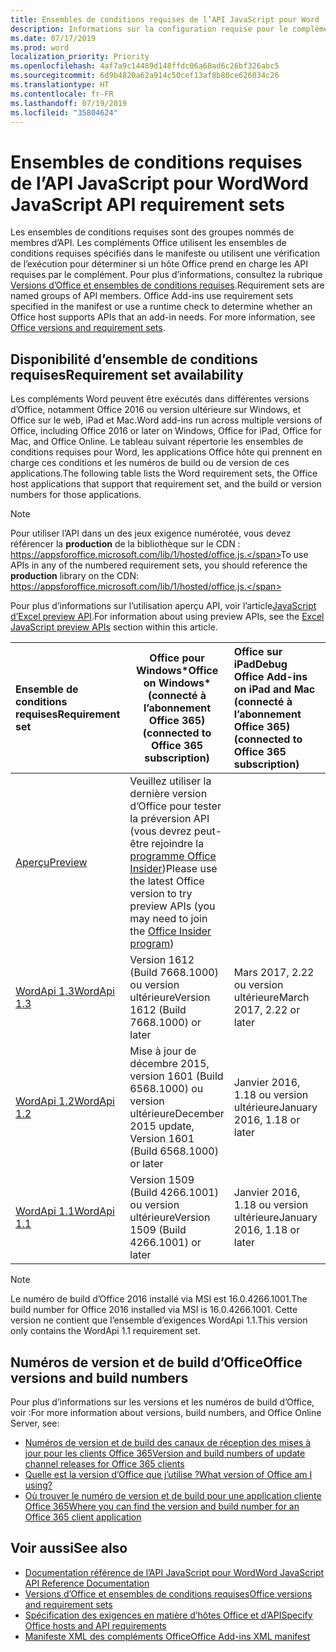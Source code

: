 ```yaml
---
title: Ensembles de conditions requises de l’API JavaScript pour Word
description: Informations sur la configuration requise pour le complément Office sur les builds Word
ms.date: 07/17/2019
ms.prod: word
localization_priority: Priority
ms.openlocfilehash: 4af7a9c14489d148ffdc06a68ad6c26bf326abc5
ms.sourcegitcommit: 6d9b4820a62a914c50cef13af8b80ce626034c26
ms.translationtype: HT
ms.contentlocale: fr-FR
ms.lasthandoff: 07/19/2019
ms.locfileid: "35804624"
---
```

# <a name="word-javascript-api-requirement-sets"></a><span data-ttu-id="5e097-103">Ensembles de conditions requises de l’API JavaScript pour Word</span><span class="sxs-lookup"><span data-stu-id="5e097-103">Word JavaScript API requirement sets</span></span>

<span data-ttu-id="5e097-p101">Les ensembles de conditions requises sont des groupes nommés de membres d’API. Les compléments Office utilisent les ensembles de conditions requises spécifiés dans le manifeste ou utilisent une vérification de l’exécution pour déterminer si un hôte Office prend en charge les API requises par le complément. Pour plus d’informations, consultez la rubrique [Versions d’Office et ensembles de conditions requises](/office/dev/add-ins/develop/office-versions-and-requirement-sets).</span><span class="sxs-lookup"><span data-stu-id="5e097-p101">Requirement sets are named groups of API members. Office Add-ins use requirement sets specified in the manifest or use a runtime check to determine whether an Office host supports APIs that an add-in needs. For more information, see [Office versions and requirement sets](/office/dev/add-ins/develop/office-versions-and-requirement-sets).</span></span>

## <a name="requirement-set-availability"></a><span data-ttu-id="5e097-107">Disponibilité d’ensemble de conditions requises</span><span class="sxs-lookup"><span data-stu-id="5e097-107">Requirement set availability</span></span>

<span data-ttu-id="5e097-108">Les compléments Word peuvent être exécutés dans différentes versions d’Office, notamment Office 2016 ou version ultérieure sur Windows, et Office sur le web, iPad et Mac.</span><span class="sxs-lookup"><span data-stu-id="5e097-108">Word add-ins run across multiple versions of Office, including Office 2016 or later on Windows, Office for iPad, Office for Mac, and Office Online.</span></span> <span data-ttu-id="5e097-109">Le tableau suivant répertorie les ensembles de conditions requises pour Word, les applications Office hôte qui prennent en charge ces conditions et les numéros de build ou de version de ces applications.</span><span class="sxs-lookup"><span data-stu-id="5e097-109">The following table lists the Word requirement sets, the Office host applications that support that requirement set, and the build or version numbers for those applications.</span></span>

> [!NOTE]
> <span data-ttu-id="5e097-110">Pour utiliser l’API dans un des jeux exigence numérotée, vous devez référencer la **production** de la bibliothèque sur le CDN : https://appsforoffice.microsoft.com/lib/1/hosted/office.js.</span><span class="sxs-lookup"><span data-stu-id="5e097-110">To use APIs in any of the numbered requirement sets, you should reference the **production** library on the CDN: https://appsforoffice.microsoft.com/lib/1/hosted/office.js.</span></span>
>
> <span data-ttu-id="5e097-111">Pour plus d’informations sur l’utilisation aperçu API, voir l’article[JavaScript d’Excel preview API](word-preview-apis.md).</span><span class="sxs-lookup"><span data-stu-id="5e097-111">For information about using preview APIs, see the [Excel JavaScript preview APIs](word-preview-apis.md) section within this article.</span></span>

|  <span data-ttu-id="5e097-112">Ensemble de conditions requises</span><span class="sxs-lookup"><span data-stu-id="5e097-112">Requirement set</span></span>  |   <span data-ttu-id="5e097-113">Office pour Windows\*</span><span class="sxs-lookup"><span data-stu-id="5e097-113">Office on Windows\*</span></span><br><span data-ttu-id="5e097-114">(connecté à l’abonnement Office 365)</span><span class="sxs-lookup"><span data-stu-id="5e097-114">(connected to Office 365 subscription)</span></span>  |  <span data-ttu-id="5e097-115">Office sur iPad</span><span class="sxs-lookup"><span data-stu-id="5e097-115">Debug Office Add-ins on iPad and Mac</span></span><br><span data-ttu-id="5e097-116">(connecté à l’abonnement Office 365)</span><span class="sxs-lookup"><span data-stu-id="5e097-116">(connected to Office 365 subscription)</span></span>  |  <span data-ttu-id="5e097-117">Office sur Mac</span><span class="sxs-lookup"><span data-stu-id="5e097-117">Office apps on Mac</span></span><br><span data-ttu-id="5e097-118">(connecté à l’abonnement Office 365)</span><span class="sxs-lookup"><span data-stu-id="5e097-118">(connected to Office 365 subscription)</span></span>  | <span data-ttu-id="5e097-119">Office sur le web</span><span class="sxs-lookup"><span data-stu-id="5e097-119">Office on the web</span></span>  |
|:-----|-----|:-----|:-----|:-----|
| [<span data-ttu-id="5e097-120">Aperçu</span><span class="sxs-lookup"><span data-stu-id="5e097-120">Preview</span></span>](word-preview-apis.md) | <span data-ttu-id="5e097-121">Veuillez utiliser la dernière version d’Office pour tester la préversion API (vous devrez peut-être rejoindre la [programme Office Insider](https://products.office.com/office-insider))</span><span class="sxs-lookup"><span data-stu-id="5e097-121">Please use the latest Office version to try preview APIs (you may need to join the [Office Insider program](https://products.office.com/office-insider))</span></span> |
| [<span data-ttu-id="5e097-122">WordApi 1.3</span><span class="sxs-lookup"><span data-stu-id="5e097-122">WordApi 1.3</span></span>](word-api-1-3-requirement-set.md) | <span data-ttu-id="5e097-123">Version 1612 (Build 7668.1000) ou version ultérieure</span><span class="sxs-lookup"><span data-stu-id="5e097-123">Version 1612 (Build 7668.1000) or later</span></span>| <span data-ttu-id="5e097-124">Mars 2017, 2.22 ou version ultérieure</span><span class="sxs-lookup"><span data-stu-id="5e097-124">March 2017, 2.22 or later</span></span> | <span data-ttu-id="5e097-125">Mars 2017, 15.32 ou version ultérieure</span><span class="sxs-lookup"><span data-stu-id="5e097-125">March 2017, 15.32 or later</span></span>| <span data-ttu-id="5e097-126">Mars 2017</span><span class="sxs-lookup"><span data-stu-id="5e097-126">March 2017</span></span> |
| [<span data-ttu-id="5e097-127">WordApi 1.2</span><span class="sxs-lookup"><span data-stu-id="5e097-127">WordApi 1.2</span></span>](word-api-1-2-requirement-set.md) | <span data-ttu-id="5e097-128">Mise à jour de décembre 2015, version 1601 (Build 6568.1000) ou version ultérieure</span><span class="sxs-lookup"><span data-stu-id="5e097-128">December 2015 update, Version 1601 (Build 6568.1000) or later</span></span> | <span data-ttu-id="5e097-129">Janvier 2016, 1.18 ou version ultérieure</span><span class="sxs-lookup"><span data-stu-id="5e097-129">January 2016, 1.18 or later</span></span> | <span data-ttu-id="5e097-130">Janvier 2016, 15.19 ou version ultérieure</span><span class="sxs-lookup"><span data-stu-id="5e097-130">January 2016, 15.19 or later</span></span>| <span data-ttu-id="5e097-131">Septembre 2016</span><span class="sxs-lookup"><span data-stu-id="5e097-131">September 2016</span></span> |
| [<span data-ttu-id="5e097-132">WordApi 1.1</span><span class="sxs-lookup"><span data-stu-id="5e097-132">WordApi 1.1</span></span>](word-api-1-1-requirement-set.md) | <span data-ttu-id="5e097-133">Version 1509 (Build 4266.1001) ou version ultérieure</span><span class="sxs-lookup"><span data-stu-id="5e097-133">Version 1509 (Build 4266.1001) or later</span></span>| <span data-ttu-id="5e097-134">Janvier 2016, 1.18 ou version ultérieure</span><span class="sxs-lookup"><span data-stu-id="5e097-134">January 2016, 1.18 or later</span></span> | <span data-ttu-id="5e097-135">Janvier 2016, 15.19 ou version ultérieure</span><span class="sxs-lookup"><span data-stu-id="5e097-135">January 2016, 15.19 or later</span></span>| <span data-ttu-id="5e097-136">Septembre 2016</span><span class="sxs-lookup"><span data-stu-id="5e097-136">September 2016</span></span> |

> [!NOTE]
> <span data-ttu-id="5e097-137">Le numéro de build d’Office 2016 installé via MSI est 16.0.4266.1001.</span><span class="sxs-lookup"><span data-stu-id="5e097-137">The build number for Office 2016 installed via MSI is 16.0.4266.1001.</span></span> <span data-ttu-id="5e097-138">Cette version ne contient que l’ensemble d’exigences WordApi 1.1.</span><span class="sxs-lookup"><span data-stu-id="5e097-138">This version only contains the WordApi 1.1 requirement set.</span></span>

## <a name="office-versions-and-build-numbers"></a><span data-ttu-id="5e097-139">Numéros de version et de build d’Office</span><span class="sxs-lookup"><span data-stu-id="5e097-139">Office versions and build numbers</span></span>

<span data-ttu-id="5e097-140">Pour plus d’informations sur les versions et les numéros de build d’Office, voir :</span><span class="sxs-lookup"><span data-stu-id="5e097-140">For more information about versions, build numbers, and Office Online Server, see:</span></span>

- [<span data-ttu-id="5e097-141">Numéros de version et de build des canaux de réception des mises à jour pour les clients Office 365</span><span class="sxs-lookup"><span data-stu-id="5e097-141">Version and build numbers of update channel releases for Office 365 clients</span></span>](https://support.office.com/article/version-and-build-numbers-of-update-channel-releases-ae942449-1fca-4484-898b-a933ea23def7)
- [<span data-ttu-id="5e097-142">Quelle est la version d’Office que j’utilise ?</span><span class="sxs-lookup"><span data-stu-id="5e097-142">What version of Office am I using?</span></span>](https://support.office.com/article/What-version-of-Office-am-I-using-932788b8-a3ce-44bf-bb09-e334518b8b19)
- [<span data-ttu-id="5e097-143">Où trouver le numéro de version et de build pour une application cliente Office 365</span><span class="sxs-lookup"><span data-stu-id="5e097-143">Where you can find the version and build number for an Office 365 client application</span></span>](https://support.office.com/article/version-and-build-numbers-of-update-channel-releases-ae942449-1fca-4484-898b-a933ea23def7)

## <a name="see-also"></a><span data-ttu-id="5e097-144">Voir aussi</span><span class="sxs-lookup"><span data-stu-id="5e097-144">See also</span></span>

- [<span data-ttu-id="5e097-145">Documentation référence de l’API JavaScript pour Word</span><span class="sxs-lookup"><span data-stu-id="5e097-145">Word JavaScript API Reference Documentation</span></span>](/javascript/api/word)
- [<span data-ttu-id="5e097-146">Versions d’Office et ensembles de conditions requises</span><span class="sxs-lookup"><span data-stu-id="5e097-146">Office versions and requirement sets</span></span>](/office/dev/add-ins/develop/office-versions-and-requirement-sets)
- [<span data-ttu-id="5e097-147">Spécification des exigences en matière d’hôtes Office et d’API</span><span class="sxs-lookup"><span data-stu-id="5e097-147">Specify Office hosts and API requirements</span></span>](/office/dev/add-ins/develop/specify-office-hosts-and-api-requirements)
- [<span data-ttu-id="5e097-148">Manifeste XML des compléments Office</span><span class="sxs-lookup"><span data-stu-id="5e097-148">Office Add-ins XML manifest</span></span>](/office/dev/add-ins/develop/add-in-manifests)
